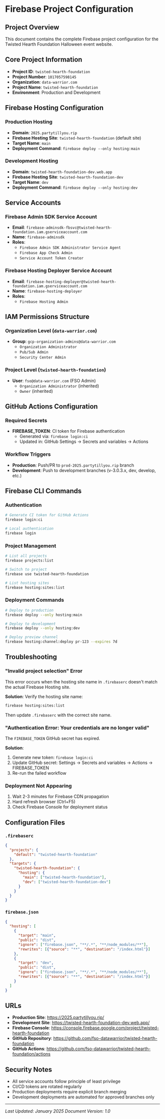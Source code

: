 # Firebase Project Configuration

## Project Overview

This document contains the complete Firebase project configuration for the Twisted Hearth Foundation Halloween event website.

## Core Project Information

- **Project ID**: `twisted-hearth-foundation`
- **Project Number**: `1017057598145`
- **Organization**: `data-warrior.com`
- **Project Name**: `twisted-hearth-foundation`
- **Environment**: Production and Development

## Firebase Hosting Configuration

### Production Hosting
- **Domain**: `2025.partytillyou.rip`
- **Firebase Hosting Site**: `twisted-hearth-foundation` (default site)
- **Target Name**: `main`
- **Deployment Command**: `firebase deploy --only hosting:main`

### Development Hosting
- **Domain**: `twisted-hearth-foundation-dev.web.app`
- **Firebase Hosting Site**: `twisted-hearth-foundation-dev`
- **Target Name**: `dev`
- **Deployment Command**: `firebase deploy --only hosting:dev`

## Service Accounts

### Firebase Admin SDK Service Account
- **Email**: `firebase-adminsdk-fbsvc@twisted-hearth-foundation.iam.gserviceaccount.com`
- **Name**: `firebase-adminsdk`
- **Roles**:
  - `Firebase Admin SDK Administrator Service Agent`
  - `Firebase App Check Admin`
  - `Service Account Token Creator`

### Firebase Hosting Deployer Service Account
- **Email**: `firebase-hosting-deployer@twisted-hearth-foundation.iam.gserviceaccount.com`
- **Name**: `firebase-hosting-deployer`
- **Roles**:
  - `Firebase Hosting Admin`

## IAM Permissions Structure

### Organization Level (`data-warrior.com`)
- **Group**: `gcp-organization-admins@data-warrior.com`
  - `Organization Administrator`
  - `Pub/Sub Admin`
  - `Security Center Admin`

### Project Level (`twisted-hearth-foundation`)
- **User**: `fso@data-warrior.com` (FSO Admin)
  - `Organization Administrator` (inherited)
  - `Owner` (inherited)

## GitHub Actions Configuration

### Required Secrets
- **FIREBASE_TOKEN**: CI token for Firebase authentication
  - Generated via: `firebase login:ci`
  - Updated in: GitHub Settings → Secrets and variables → Actions

### Workflow Triggers
- **Production**: Push/PR to `prod-2025.partytillyou.rip` branch
- **Development**: Push to development branches (v-3.0.3.x, dev, develop, etc.)

## Firebase CLI Commands

### Authentication
```bash
# Generate CI token for GitHub Actions
firebase login:ci

# Local authentication
firebase login
```

### Project Management
```bash
# List all projects
firebase projects:list

# Switch to project
firebase use twisted-hearth-foundation

# List hosting sites
firebase hosting:sites:list
```

### Deployment Commands
```bash
# Deploy to production
firebase deploy --only hosting:main

# Deploy to development
firebase deploy --only hosting:dev

# Deploy preview channel
firebase hosting:channel:deploy pr-123 --expires 7d
```

## Troubleshooting

### "Invalid project selection" Error
This error occurs when the hosting site name in `.firebaserc` doesn't match the actual Firebase Hosting site.

**Solution**: Verify the hosting site name:
```bash
firebase hosting:sites:list
```

Then update `.firebaserc` with the correct site name.

### "Authentication Error: Your credentials are no longer valid"
The `FIREBASE_TOKEN` GitHub secret has expired.

**Solution**:
1. Generate new token: `firebase login:ci`
2. Update GitHub secret: Settings → Secrets and variables → Actions → FIREBASE_TOKEN
3. Re-run the failed workflow

### Deployment Not Appearing
1. Wait 2-3 minutes for Firebase CDN propagation
2. Hard refresh browser (Ctrl+F5)
3. Check Firebase Console for deployment status

## Configuration Files

### `.firebaserc`
```json
{
  "projects": {
    "default": "twisted-hearth-foundation"
  },
  "targets": {
    "twisted-hearth-foundation": {
      "hosting": {
        "main": ["twisted-hearth-foundation"],
        "dev": ["twisted-hearth-foundation-dev"]
      }
    }
  }
}
```

### `firebase.json`
```json
{
  "hosting": [
    {
      "target": "main",
      "public": "dist",
      "ignore": ["firebase.json", "**/.*", "**/node_modules/**"],
      "rewrites": [{"source": "**", "destination": "/index.html"}]
    },
    {
      "target": "dev",
      "public": "dist",
      "ignore": ["firebase.json", "**/.*", "**/node_modules/**"],
      "rewrites": [{"source": "**", "destination": "/index.html"}]
    }
  ]
}
```

## URLs

- **Production Site**: https://2025.partytillyou.rip/
- **Development Site**: https://twisted-hearth-foundation-dev.web.app/
- **Firebase Console**: https://console.firebase.google.com/project/twisted-hearth-foundation
- **GitHub Repository**: https://github.com/fso-datawarrior/twisted-hearth-foundation
- **GitHub Actions**: https://github.com/fso-datawarrior/twisted-hearth-foundation/actions

## Security Notes

- All service accounts follow principle of least privilege
- CI/CD tokens are rotated regularly
- Production deployments require explicit branch merging
- Development deployments are automated for approved branches only

---

*Last Updated: January 2025*
*Document Version: 1.0*
